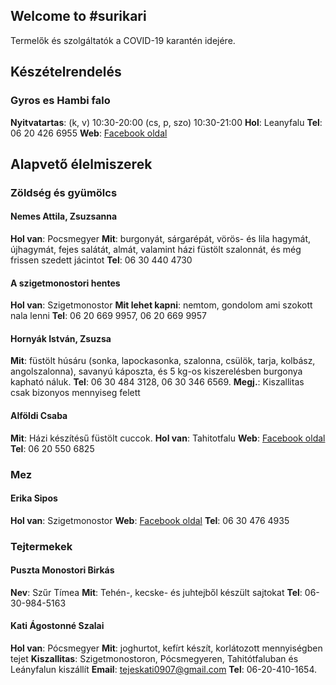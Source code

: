 ## Welcome to #surikari

Termelők és szolgáltatók a COVID-19 karantén idejére.

## Készételrendelés

### Gyros es Hambi falo

**Nyitvatartas**: (k, v) 10:30-20:00 (cs, p, szo) 10:30-21:00
**Hol**: Leanyfalu
**Tel**: 06 20 426 6955
**Web**: [Facebook oldal](https://www.facebook.com/Gyros-%C3%A9s-Hambi-Fal%C3%B3-111169313822668)


## Alapvető élelmiszerek

### Zöldség és gyümölcs

#### Nemes Attila, Zsuzsanna
**Hol van**: Pocsmegyer
**Mit**: burgonyát, sárgarépát, vörös- és lila hagymát, újhagymát, fejes salátát, almát, valamint házi füstölt szalonnát, és még frissen szedett jácintot
**Tel**:  06 30 440 4730

#### A szigetmonostori hentes
**Hol van**: Szigetmonostor
**Mit lehet kapni**: nemtom, gondolom ami szokott nala lenni
**Tel**: 06 20 669 9957, 06 20 669 9957

#### Hornyák István, Zsuzsa
**Mit**: füstölt húsáru (sonka, lapockasonka, szalonna, csülök, tarja, kolbász, angolszalonna), savanyú káposzta, és 5 kg-os kiszerelésben burgonya kapható náluk.
**Tel**: 06 30 484 3128, 06 30 346 6569.
**Megj.**: Kiszallitas csak bizonyos mennyiseg felett

#### Alföldi Csaba
**Mit**: Házi készítésű füstölt cuccok.
**Hol van**: Tahitotfalu
**Web**: [Facebook oldal](https://www.facebook.com/Alf%C3%B6ldi-Csaba-kistermel%C5%91-H%C3%A1zi-k%C3%A9sz%C3%ADt%C3%A9s%C5%B1-f%C3%BCst%C3%B6lt-term%C3%A9kek-106518897651438)
**Tel**: 06 20 550 6825

### Mez
#### Erika Sipos
**Hol van**: Szigetmonostor
**Web**: [Facebook oldal](https://www.facebook.com/F%C3%BCzeserd%C5%91-M%C3%A9h%C3%A9szet-2377845572278606)
**Tel**: 06 30 476 4935

### Tejtermekek
#### Puszta Monostori Birkás
**Nev**: Szűr Tímea
**Mit**: Tehén-, kecske- és juhtejből készült sajtokat
**Tel**: 06-30-984-5163

#### Kati Ágostonné Szalai
**Hol van**: Pócsmegyer
**Mit**: joghurtot, kefírt készít, korlátozott mennyiségben tejet
**Kiszallitas**:  Szigetmonostoron, Pócsmegyeren, Tahitótfaluban és Leányfalun kiszállít
**Email**: tejeskati0907@gmail.com
**Tel**: 06-20-410-1654.

